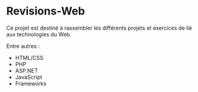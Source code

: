 # Revisions-Web

Ce projet est destiné à rassembler les différents projets et exercices de lié
aux technologies du Web.

Entre autres : 
- HTML/CSS
- PHP
- ASP.NET
- JavaScript
- Frameworks